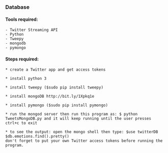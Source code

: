 ### Database
    
#### Tools required:
	- Twitter Streaming API
    - Python
    - Tweepy
    - mongodb
    - pymongo

#### Steps required:
    * create a Twitter app and get access tokens
    
    * install python 3
    
    * install tweepy ($sudo pip install tweepy)
    
    * install mongoDB http://bit.ly/1Xpkq1e
	
	* install pymongo ($sudo pip install pymongo)
	
	* run the mongod server then run this program as: $ python TweetsMongoDB.py and it will keep running until the user presses ctrl+c to exit
	
	* to see the output: open the mongo shell then type: $use twitterDB  $db.emotions.find().pretty()
    don't forget to put your own Twitter access tokens before running the program.


	